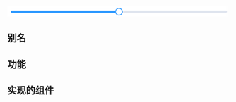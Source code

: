 # 
<div align="center">
  <img src="screenshot/basic.png" alt="外观">
</div>

## 别名

## 功能

## 实现的组件




